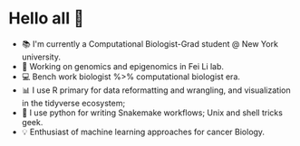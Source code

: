 # Hello all 🫡

<!--
**FSantos-De-Jesus/FSantos-De-Jesus** is a ✨ _special_ ✨ repository because its `README.md` (this file) appears on your GitHub profile.

Here are some ideas to get you started:

- 🔭 I’m currently working on ...
- 🌱 I’m currently learning ...
- 👯 I’m looking to collaborate on ...
- 🤔 I’m looking for help with ...
- 💬 Ask me about ...
- 📫 How to reach me: ...
- 😄 Pronouns: ...
- ⚡ Fun fact: ...
-->


- 📚 I'm currently a Computational Biologist-Grad student @ New York university.
- 🧬 Working on genomics and epigenomics in Fei Li lab.
- 💻 Bench work biologist %>% computational biologist era.
- 📊 I use R primary for data reformatting and wrangling, and visualization in the tidyverse ecosystem;
- 🍒 I use python for writing Snakemake workflows; Unix and shell tricks geek.
- 💡 Enthusiast of machine learning approaches for cancer Biology.

